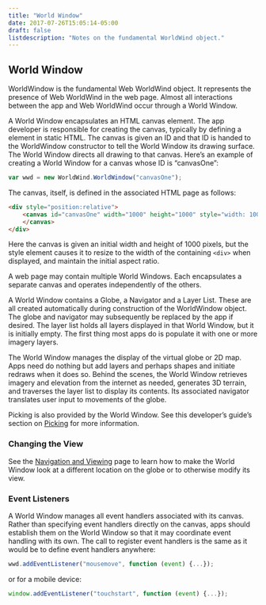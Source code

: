 ```yaml
---
title: "World Window"
date: 2017-07-26T15:05:14-05:00
draft: false
listdescription: "Notes on the fundamental WorldWind object."
---
```


## World Window

WorldWindow is the fundamental Web WorldWind object. It represents the presence of Web WorldWind in the web page. Almost all interactions between the app and Web WorldWind occur through a World Window.

A World Window encapsulates an HTML canvas element. The app developer is responsible for creating the canvas, typically by defining a <canvas> element in static HTML. The canvas is given an ID and that ID is handed to the WorldWindow constructor to tell the World Window its drawing surface. The World Window directs all drawing to that canvas. Here’s an example of creating a World Window for a canvas whose ID is “canvasOne”:

```javascript
var wwd = new WorldWind.WorldWindow("canvasOne");
```

The canvas, itself, is defined in the associated HTML page as follows:

```html
<div style="position:relative">
    <canvas id="canvasOne" width="1000" height="1000" style="width: 100%; height: auto">
    </canvas>
</div>
```

Here the canvas is given an initial width and height of 1000 pixels, but the style element causes it to resize to the width of the containing `<div>` when displayed, and maintain the initial aspect ratio.

A web page may contain multiple World Windows. Each encapsulates a separate canvas and operates independently of the others.

A World Window contains a Globe, a Navigator and a Layer List. These are all created automatically during construction of the WorldWindow object. The globe and navigator may subsequently be replaced by the app if desired. The layer list holds all layers displayed in that World Window, but it is initially empty. The first thing most apps do is populate it with one or more imagery layers.

The World Window manages the display of the virtual globe or 2D map. Apps need do nothing but add layers and perhaps shapes and initiate redraws when it does so. Behind the scenes, the World Window retrieves imagery and elevation from the internet as needed, generates 3D terrain, and traverses the layer list to display its contents. Its associated navigator translates user input to movements of the globe.

Picking is also provided by the World Window. See this developer’s guide’s section on [Picking](/web/tutorials/picking/) for more information.

### Changing the View

See the [Navigation and Viewing](/web/tutorials/navigation-and-viewing/) page to learn how to make the World Window look at a different location on the globe or to otherwise modify its view.

### Event Listeners

A World Window manages all event handlers associated with its canvas. Rather than specifying event handlers directly on the canvas, apps should establish them on the World Window so that it may coordinate event handling with its own. The call to register event handlers is the same as it would be to define event handlers anywhere:

```javascript
wwd.addEventListener("mousemove", function (event) {...});
```

or for a mobile device:

```javascript
window.addEventListener("touchstart", function (event) {...});
```